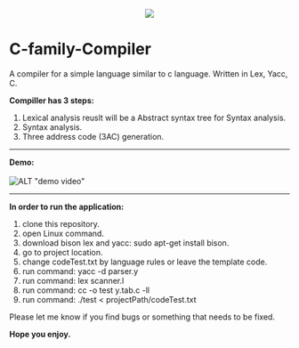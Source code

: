 <p align="center">
   <img src="https://img.shields.io/badge/-Collage%20Project-informational" />
</p>

# C-family-Compiler
A compiler for a simple language similar to c language.
Written in Lex, Yacc, C.

<b>Compiller has 3 steps:</b>
1. Lexical analysis reuslt will be a Abstract syntax tree for Syntax analysis.
2. Syntax analysis.
3. Three address code (3AC) generation.
<hr/>

<b>Demo:</b>
<br/><br/>
![ALT "demo video"](https://github.com/leorrose/compi-project/blob/master/Videos/Demo.gif)
<hr/>
<b>In order to run the application:</b>

1. clone this repository.
2. open Linux command.
3. download bison lex and yacc: sudo apt-get install bison.
3. go to project location.
4. change codeTest.txt by language rules or leave the template code.
5. run command: yacc -d parser.y 
6. run command: lex scanner.l
7. run command: cc -o test y.tab.c -ll
8. run command: ./test < projectPath/codeTest.txt

Please let me know if you find bugs or something that needs to be fixed.

<b>Hope you enjoy.</b>
